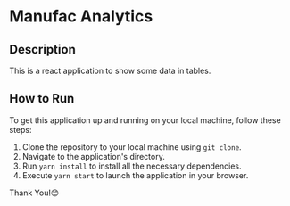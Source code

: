 # Manufac Analytics

## Description
This is a react application to show some data in tables.

## How to Run
To get this application up and running on your local machine, follow these steps:

1. Clone the repository to your local machine using `git clone`.
2. Navigate to the application's directory.
3. Run `yarn install` to install all the necessary dependencies.
4. Execute `yarn start` to launch the application in your browser.

Thank You!😊
